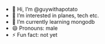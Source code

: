 - 👋 Hi, I’m @guywithapotato
- 👀 I’m interested in planes, tech etc.
- 🌱 I’m currently learning mongodb
- 😄 Pronouns: male
- ⚡ Fun fact: not yet

<!---
guywithapotato/guywithapotato is a ✨ special ✨ repository because its `README.md` (this file) appears on your GitHub profile.
You can click the Preview link to take a look at your changes.
--->
